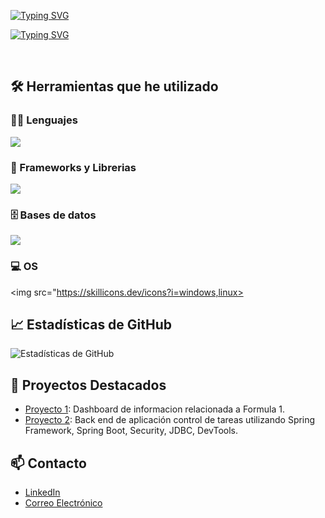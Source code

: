 <a href="https://git.io/typing-svg"><img src="https://readme-typing-svg.demolab.com?font=Poppins&weight=600&size=30&duration=1000&pause=1000&center=true&repeat=false&width=650&lines=%C2%A1Sebastian+Hermosilla" alt="Typing SVG" /></a>

<!-- Typing SVG by DenverCoder1 - https://github.com/DenverCoder1/readme-typing-svg -->
<a href="https://git.io/typing-svg"><img src="https://readme-typing-svg.demolab.com?font=Fira+Code&duration=3000&pause=1000&center=true&width=435&lines=QA+Automation+Tester;Web+Developer;Cybersec+Enthusiast" alt="Typing SVG" /></a>

<br/>

## 🛠️ Herramientas que he utilizado

### 👨‍💻 Lenguajes

<p>
 <img src="https://skillicons.dev/icons?i=html,css,js,nodejs,ts,python,bash,java&perline=5" />
</p>

### 🧰 Frameworks y Librerias
<img src="https://skillicons.dev/icons?i=spring,react,selenium,gherkin,maven" />

### 🗄️ Bases de datos

<p>
    <img src="https://skillicons.dev/icons?i=mysql,postgres,mongo" />
</p>

### 💻 OS

<img src="https://skillicons.dev/icons?i=windows,linux>


## 📈 Estadísticas de GitHub

![Estadísticas de GitHub](https://github-readme-stats.vercel.app/api?username=sehermosillaf&show_icons=true&theme=radical)

## 🚀 Proyectos Destacados

- [Proyecto 1](https://github.com/sehermosillaf/F1infodash): Dashboard de informacion relacionada a Formula 1.
- [Proyecto 2](https://github.com/sehermosillaf/Control-de-tareas): Back end de aplicación control de tareas utilizando Spring Framework, Spring Boot, Security, JDBC, DevTools.


## 📫 Contacto

- [LinkedIn](https://www.linkedin.com/in/sebastianhf)
- [Correo Electrónico](mailto:sehermosillaf@gmail.com)

